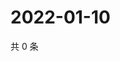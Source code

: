 # 2022-01-10

共 0 条

<!-- BEGIN WEIBO -->
<!-- 最后更新时间 Mon Jan 10 2022 07:12:12 GMT+0800 (China Standard Time) -->

<!-- END WEIBO -->
